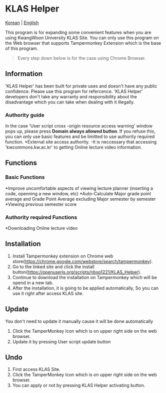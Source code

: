 # KLAS Helper

[Korean](https://github.com/nbsp1221/klas-helper) | [English](https://github.com/nbsp1221/klas-helper/blob/master/README-EN.md)

This program is for expanding some convenient features when you are using  KwangWoon University KLAS Site.
You can only use this program on the Web browser that supports Tampermonkey Extension which is the base of 
this program.

> Every step down below is for the case using Chrome Browser.

## Information
'KLAS Helper' has been built for private uses and doesn't have any public confidence. 
Please use this program for refercence.
'KLAS Helper' developers don't take any warranty and responsibility about the disadvantage which you can 
take when dealing with it illegally. 

### Authority guide
In the case 'User script cross -origin resource access warning' window pops up, please press **Domain always allowed button**.
If you refuse this, you can only use basic features and be limitted to use authority required function. 
*External site access authority.
-It is neccessary that accessing 'kwcommons.kw.ac.kr'  to getting Online lecture video information.

## Functions

### Basic Functions
*Improve uncomfortable aspects of viewing lecture planner (inserting a code, openning a new window, etc)
*Auto-Calculate Major grade point average and Grade Point Average excluding Major semester by semester
*Viewing previous semester score

### Authority required Functions
*Downloading Online lecture video

## Installation
1. Install Tampermonkey extension on Chrome web store(https://chrome.google.com/webstore/search/tampermonkey).
2. Go to the linked site and click the install button(https://openuserjs.org/scripts/nbsp1221/KLAS_Helper).
3. Continue to download the installation on Tampermonkey which will be opend in a new tab.
4. After the installation, it is going to be applied automatically, So you can use it right after access KLAS site.

## Update
You don't need to update it manually cause it will be done automatically

1. Click the TamperMonkey Icon which is on upper right side on the web browser.
2. Update it by pressing User script update button 

## Undo
1. First access KLAS Site.
2. Click the TamperMonkey Icon which is on upper right side on the web browser.
3. You can apply or not by pressing KLAS Helper activating button.  
